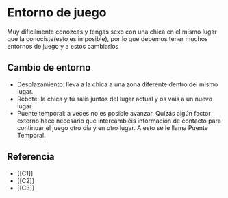 # Entorno de juego
Muy dificilmente conozcas y tengas sexo con una chica en el mismo lugar que la conociste(esto es imposible), por lo que debemos tener muchos entornos de juego y a estos cambiarlos

## Cambio de entorno 
- Desplazamiento: lleva a la chica a una zona diferente dentro del mismo lugar. 
- Rebote: la chica y tú salís juntos del lugar actual y os vais a un nuevo lugar. 
- Puente temporal: a veces no es posible avanzar. Quizás algún factor externo hace necesario que intercambiéis información de contacto para continuar el juego otro día y en otro lugar. A esto se le llama Puente Temporal.

## Referencia
- [[C1]]
- [[C2]]
- [[C3]]